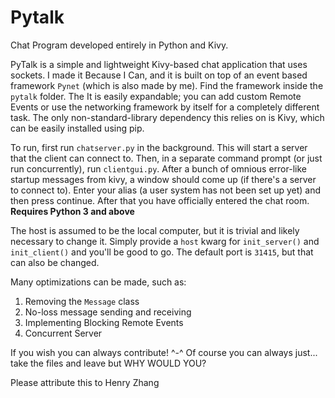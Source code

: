 # Pytalk
Chat Program developed entirely in Python and Kivy.

PyTalk is a simple and lightweight Kivy-based chat application that uses sockets. I made it Because I Can, and it is built on top of an event based framework `Pynet` (which is also made by me). Find the framework inside the `pytalk` folder. The It is easily expandable; you can add custom Remote Events or use the networking framework by itself for a completely different task. The only non-standard-library dependency this relies on is Kivy, which can be easily installed using pip.

To run, first run `chatserver.py` in the background. This will start a server that the client can connect to. Then, in a separate command prompt (or just run concurrently), run `clientgui.py`. After a bunch of omnious error-like startup messages from kivy, a window should come up (if there's a server to connect to). Enter your alias (a user system has not been set up yet) and then press continue. After that you have officially entered the chat room. **Requires Python 3 and above**

The host is assumed to be the local computer, but it is trivial and likely necessary to change it. Simply provide a `host` kwarg for `init_server()` and `init_client()` and you'll be good to go. The default port is `31415`, but that can also be changed.

Many optimizations can be made, such as:
  1. Removing the `Message` class
  2. No-loss message sending and receiving
  3. Implementing Blocking Remote Events
  4. Concurrent Server

If you wish you can always contribute! ^-^
Of course you can always just... take the files and leave but WHY WOULD YOU?

Please attribute this to Henry Zhang
